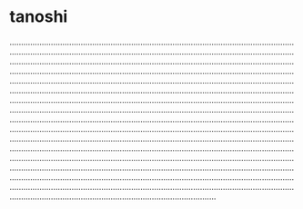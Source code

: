 # tanoshi
..........................................................................................................................................................................................................................................................................................................................................................................................................................................................................................................................................................................................................................................................................................................................................................................................................................................................................................................................................................................................................................................................................................................................................................................................................................................................................................................................................................................................................................................................................................................................................................................................................................................................................................................................................................................................................................................................................................................................................................................................................................................................................................................................................................